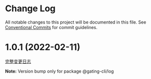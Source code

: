# Change Log

All notable changes to this project will be documented in this file.
See [Conventional Commits](https://conventionalcommits.org) for commit guidelines.

<a name="1.0.1"></a>

# 1.0.1 (2022-02-11)
[完整变更日志](https://github.com/compare/v1.0.0...v1.0.1)

**Note:** Version bump only for package @gating-cli/log
